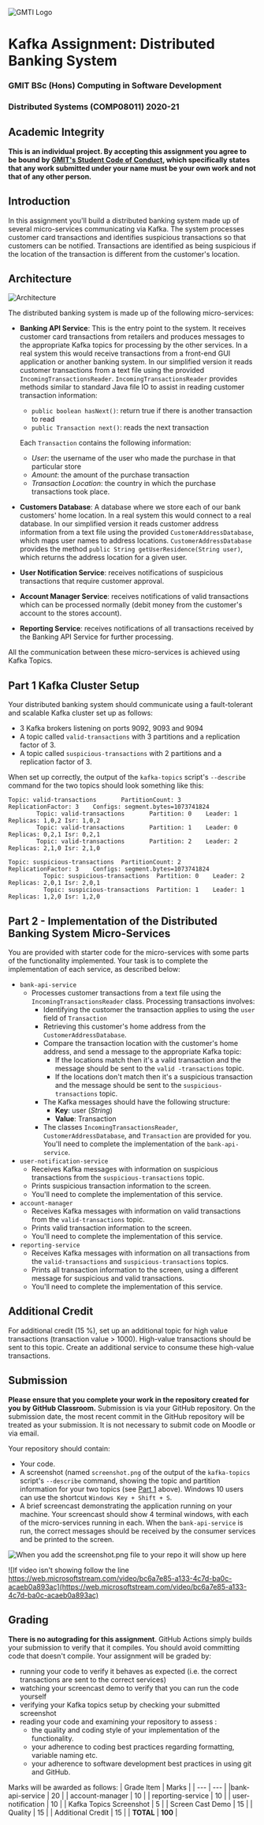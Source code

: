 ![GMTI Logo](gmit-logo.jpg)
#  Kafka Assignment: Distributed Banking System
### GMIT BSc (Hons) Computing in Software Development
### Distributed Systems (COMP08011) 2020-21

## Academic Integrity
<!-- ## Kafka Assignment: Distributed Banking System -->


**This is an individual project. By accepting this assignment you agree to be bound by [GMIT's Student Code of Conduct](https://www.gmit.ie/sites/default/files/public/general/docs/code-student-conduct-2019-2020.pdf), which specifically states that any work submitted under your name must be your own work and not that of any other person.**

## Introduction
In this assignment you'll build a distributed banking system made up of several micro-services communicating via
 Kafka. The system processes customer card transactions and identifies suspicious transactions so that customers can be notified. Transactions are identified as being suspicious if the location of the transaction is different from the customer's location.

## Architecture
![Architecture](architecture.png)

The distributed banking system is made up of the following micro-services:
- **Banking API Service**: This is the entry point to the system. It receives customer card transactions from
 retailers and produces messages to the appropriate Kafka topics for processing by the other services. In a real
  system this would receive transactions from a front-end GUI application or another banking system. In our
   simplified version it reads customer transactions from a text file using the provided `IncomingTransactionsReader`.
   `IncomingTransactionsReader` provides methods similar to standard Java file IO to assist in reading customer transaction information:
   - `public boolean hasNext()`: return true if there is another transaction to read
   - `public Transaction next()`: reads the next transaction

   Each `Transaction` contains the following information:
    - _User_: the username of the user who made the purchase in that particular store
    - _Amount_: the amount of the purchase transaction
    - _Transaction Location_: the country in which the purchase transactions took place.   

- **Customers Database**: A database where we store each of our bank customers' home location. In a real system
 this would connect to a real database. In our simplified version it reads customer address information from a text
  file using the provided `CustomerAddressDatabase`, which maps user names to address locations. `CustomerAddressDatabase` provides the method `public String getUserResidence(String user)`,
   which returns the address location for a given user.
- **User Notification Service**: receives notifications of suspicious transactions that require customer approval.
- **Account Manager Service**: receives notifications of valid transactions which can be processed normally (debit
 money from the customer's account to the stores account).
- **Reporting Service**:  receives notifications of all transactions received by the Banking API Service for further
 processing.

All the communication between these micro-services is achieved using Kafka Topics.

## Part 1 Kafka Cluster Setup
Your distributed banking system should communicate using a fault-tolerant and scalable Kafka cluster set up as follows:
- 3 Kafka brokers listening on ports 9092, 9093 and 9094
- A topic called `valid-transactions` with 3 partitions and a replication factor of 3.
- A topic called `suspicious-transactions` with 2 partitions and a replication factor of 3.

When set up correctly, the output of the `kafka-topics` script's `--describe` command for the two topics should look
 something like this:
```
Topic: valid-transactions       PartitionCount: 3       ReplicationFactor: 3    Configs: segment.bytes=1073741824
        Topic: valid-transactions       Partition: 0    Leader: 1       Replicas: 1,0,2 Isr: 1,0,2
        Topic: valid-transactions       Partition: 1    Leader: 0       Replicas: 0,2,1 Isr: 0,2,1
        Topic: valid-transactions       Partition: 2    Leader: 2       Replicas: 2,1,0 Isr: 2,1,0
```
```
Topic: suspicious-transactions  PartitionCount: 2       ReplicationFactor: 3    Configs: segment.bytes=1073741824
          Topic: suspicious-transactions  Partition: 0    Leader: 2       Replicas: 2,0,1 Isr: 2,0,1
          Topic: suspicious-transactions  Partition: 1    Leader: 1       Replicas: 1,2,0 Isr: 1,2,0
```

## Part 2 - Implementation of the Distributed Banking System Micro-Services
You are provided with starter code for the micro-services with some parts of the functionality implemented. Your task
 is to complete the implementation of each service, as described below:

- `bank-api-service`
    - Processes customer transactions from a text file using the `IncomingTransactionsReader` class. Processing transactions involves:
        - Identifying the customer the transaction applies to using the `user` field of `Transaction`
        - Retrieving this customer's home address from the `CustomerAddressDatabase`.
        - Compare the transaction location with the customer's home address, and send a message to the
         appropriate Kafka topic:
            - If the locations match then it's a valid transaction and the message should be sent to the `valid
            -transactions` topic.
            - If the locations don't match then it's a suspicious transaction and the message should be sent to the
             `suspicious-transactions` topic.
         - The Kafka messages should have the following structure:
            - **Key**: user (_String_)
            - **Value**: Transaction
      - The classes `IncomingTransactionsReader`, `CustomerAddressDatabase`, and `Transaction` are provided for you. You'll need to complete the implementation of the `bank-api-service`.
- `user-notification-service`
  - Receives Kafka messages with information on suspicious transactions from the `suspicious-transactions` topic.
  - Prints suspicious transaction information to the screen.
  - You'll need to complete the implementation of this service.
- `account-manager`  
  - Receives Kafka messages with information on valid transactions from the `valid-transactions` topic.
  - Prints valid transaction information to the screen.
  - You'll need to complete the implementation of this service.
- `reporting-service`
  - Receives Kafka messages with information on all transactions from the `valid-transactions` and `suspicious-transactions` topics.
  - Prints all transaction information to the screen, using a different message for suspicious and valid transactions.
  - You'll need to complete the implementation of this service.

## Additional Credit
For additional credit (15 %), set up an additional topic for high value transactions (transaction value > 1000). High-value transactions should be sent to this topic. Create an additional service to consume these high-value transactions.


## Submission
**Please ensure that you complete your work in the repository created for you by GitHub Classroom.** Submission is via your GitHub repository. On the submission date, the most recent commit in the GitHub repository will be treated as your submission. It is not necessary to submit code on Moodle or via email.

Your repository should contain:
- Your code.
- A screenshot (named `screenshot.png` of the output of the `kafka-topics` script's `--describe` command, showing the topic and partition information for your two topics (see [Part 1](#part-1-kafka-cluster-setup) above). Windows 10 users can use the shortcut `Windows Key + Shift + S`.
- A brief screencast demonstrating the application running on your machine. Your screencast should show 4 terminal windows, with each of the micro-services running in each. When the `bank-api-service` is run, the correct messages should be received by the consumer services and be printed to the screen.

![When you add the screenshot.png file to your repo it will show up here](screenshot.PNG)

![If video isn't showing follow the line https://web.microsoftstream.com/video/bc6a7e85-a133-4c7d-ba0c-acaeb0a893ac](https://web.microsoftstream.com/video/bc6a7e85-a133-4c7d-ba0c-acaeb0a893ac)

## Grading
**There is no autograding for this assignment**. GitHub Actions simply builds your submission to verify that it compiles. You should avoid committing code that doesn't compile.
Your assignment will be graded by:
- running your code to verify it behaves as expected (i.e. the correct transactions are sent to the correct services)
- watching your screencast demo to verify that you can run the code yourself
- verifying your Kafka topics setup by checking your submitted screenshot
- reading your code and examining your repository to assess :
    - the quality and coding style of your implementation of the functionality.
    - your adherence to coding best practices regarding formatting, variable naming etc.
    - your adherence to software development best practices in using git and GitHub.


Marks will be awarded as follows:
| Grade Item | Marks |
| --- | --- |
|bank-api-service | 20 |
| account-manager	| 10 |
| reporting-service	| 10 |
| user-notification	| 10 |
| Kafka Topics Screenshot	| 5 |
| Screen Cast Demo	| 15 |
| Quality	| 15 |
| Additional Credit	| 15 |
| **TOTAL** | **100** |
